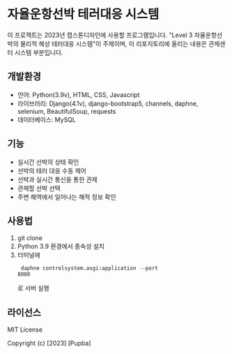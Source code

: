 # 자율운항선박 테러대응 시스템

이 프로젝트는 2023년 캡스톤디자인에 사용할 프로그램입니다. "Level 3 자율운항선박의 물리적 해상 테러대응 시스템"이 주제이며, 이 리포지토리에 올리는 내용은 관제센터 시스템 부분입니다.

## 개발환경

-   언어: Python(3.9v), HTML, CSS, Javascript
-   라이브러리: Django(4.1v), django-bootstrap5, channels, daphne, selenium, BeautifulSoup, requests
-   데이터베이스: MySQL

## 기능

-   실시간 선박의 상태 확인
-   선박의 테러 대응 수동 제어
-   선박과 실시간 통신을 통한 관제
-   관제할 선박 선택
-   주변 해역에서 일어나는 해적 정보 확인

## 사용법

1. git clone
2. Python 3.9 환경에서 종속성 설치
3. 터미널에 <pre><code> daphne controlsystem.asgi:application --port 8080
   </code></pre>로 서버 실행

## 라이선스

MIT License

Copyright (c) [2023] [Pupba]
